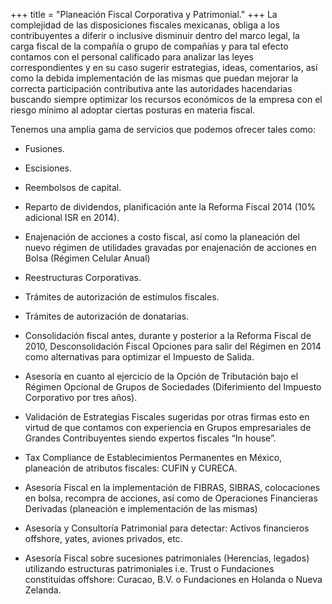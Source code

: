 +++
title = "Planeación Fiscal Corporativa y Patrimonial."
+++
La complejidad de las disposiciones fiscales mexicanas, obliga a los contribuyentes a diferir
o inclusive disminuir dentro del marco legal, la carga fiscal de la compañía o grupo de
compañías y para tal efecto contamos con el personal calificado para analizar las leyes
correspondientes y en su caso sugerir estrategias, ideas, comentarios, así como la debida
implementación de las mismas que puedan mejorar la correcta participación contributiva
ante las autoridades hacendarias buscando siempre optimizar los recursos económicos de
la empresa con el riesgo mínimo al adoptar ciertas posturas en materia fiscal.


Tenemos una amplia gama de servicios que podemos ofrecer tales como:

* Fusiones.


* Escisiones.


* Reembolsos de capital.


* Reparto de dividendos, planificación ante la Reforma Fiscal 2014 (10% adicional ISR en
2014).


* Enajenación de acciones a costo fiscal, así como la planeación del nuevo régimen de
utilidades gravadas por enajenación de acciones en Bolsa (Régimen Celular Anual)


* Reestructuras Corporativas.


* Trámites de autorización de estímulos fiscales.


* Trámites de autorización de donatarias.


* Consolidación fiscal antes, durante y posterior a la Reforma Fiscal de 2010,
Desconsolidación Fiscal Opciones para salir del Régimen en 2014 como alternativas para
optimizar el Impuesto de Salida.


* Asesoría en cuanto al ejercicio de la Opción de Tributación bajo el Régimen Opcional de
Grupos de Sociedades (Diferimiento del Impuesto Corporativo por tres años).


* Validación de Estrategias Fiscales sugeridas por otras firmas esto en virtud de que
contamos con experiencia en Grupos empresariales de Grandes Contribuyentes siendo
expertos fiscales “In house”.


* Tax Compliance de Establecimientos Permanentes en México, planeación de atributos
fiscales: CUFIN y CURECA.


* Asesoría Fiscal en la implementación de FIBRAS, SIBRAS, colocaciones en bolsa,
recompra de acciones, así como de Operaciones Financieras Derivadas (planeación e
implementación de las mismas)


* Asesoría y Consultoría Patrimonial para detectar: Activos financieros offshore, yates,
aviones privados, etc.


* Asesoría Fiscal sobre sucesiones patrimoniales (Herencias, legados) utilizando
estructuras patrimoniales i.e. Trust o Fundaciones constituidas offshore: Curacao, B.V. o
Fundaciones en Holanda o Nueva Zelanda.